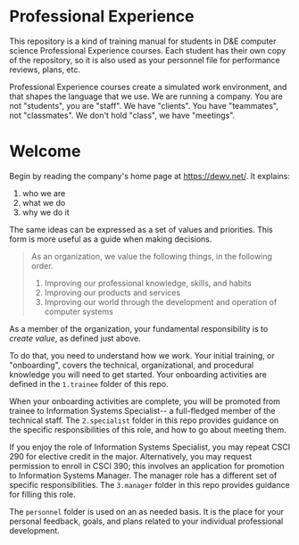 # Professional Experience

This repository is a kind of training manual for students in D&E computer science Professional Experience courses. Each student has their own copy of the repository, so it is also used as your personnel file for performance reviews, plans, etc.

Professional Experience courses create a simulated work environment, and that shapes the language that we use. We are running a company. You are not "students", you are "staff". We have "clients". You have "teammates", not "classmates". We don't hold "class", we have "meetings".

# Welcome

Begin by reading the company's home page at https://dewv.net/. It explains:
1. who we are
2. what we do
3. why we do it

The same ideas can be expressed as a set of values and priorities. This form is more useful as a guide when making decisions.

> As an organization, we value the following things, in the following order.
> 1. Improving our professional knowledge, skills, and habits
> 2. Improving our products and services 
> 3. Improving our world through the development and operation of computer systems

As a member of the organization, your fundamental responsibility is to *create value*, as defined just above.

To do that, you need to understand how we work. Your initial training, or "onboarding", covers the technical, organizational, and procedural knowledge you will need to get started. Your onboarding activities are defined in the `1.trainee` folder of this repo.

When your onboarding activities are complete, you will be promoted from trainee to Information Systems Specialist-- a full-fledged member of the technical staff. The `2.specialist` folder in this repo provides guidance on the specific responsibilities of this role, and how to go about meeting them.

If you enjoy the role of Information Systems Specialist, you may repeat CSCI 290 for elective credit in the major. Alternatively, you may request permission to enroll in CSCI 390; this involves an application for promotion to Information Systems Manager. The manager role has a different set of specific responsibilities. The `3.manager` folder in this repo provides guidance for filling this role.

The `personnel` folder is used on an as needed basis. It is the place for your personal feedback, goals, and plans related to your individual professional development.
